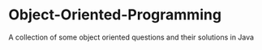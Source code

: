 # Object-Oriented-Programming

A collection of some object oriented questions and their solutions in Java
